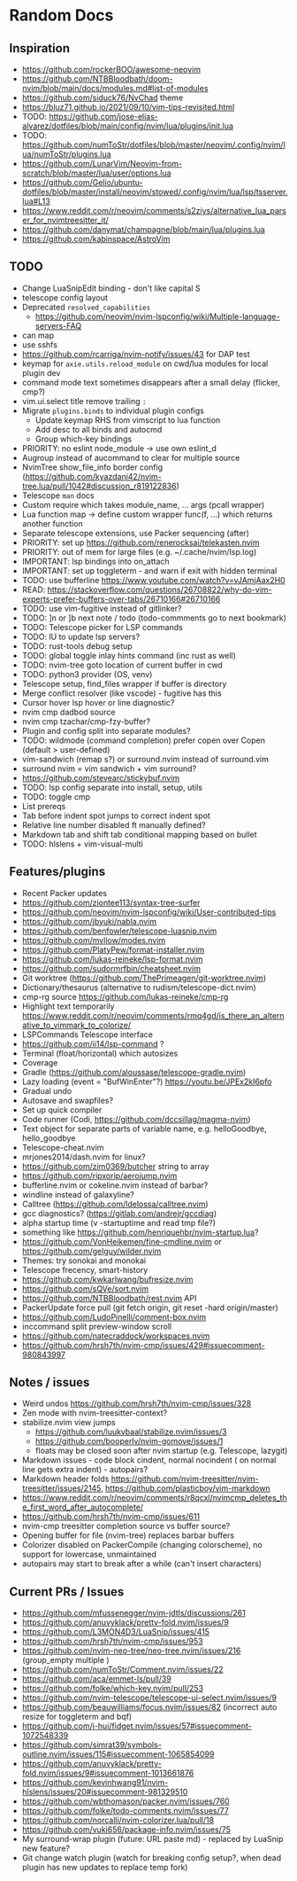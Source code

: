 # Random Docs

## Inspiration

- https://github.com/rockerBOO/awesome-neovim
- https://github.com/NTBBloodbath/doom-nvim/blob/main/docs/modules.md#list-of-modules
- https://github.com/siduck76/NvChad theme
- https://bluz71.github.io/2021/09/10/vim-tips-revisited.html
- TODO: https://github.com/jose-elias-alvarez/dotfiles/blob/main/config/nvim/lua/plugins/init.lua
- TODO: https://github.com/numToStr/dotfiles/blob/master/neovim/.config/nvim/lua/numToStr/plugins.lua
- https://github.com/LunarVim/Neovim-from-scratch/blob/master/lua/user/options.lua
- https://github.com/Gelio/ubuntu-dotfiles/blob/master/install/neovim/stowed/.config/nvim/lua/lsp/tsserver.lua#L13
- https://www.reddit.com/r/neovim/comments/s2ziys/alternative_lua_parser_for_nvimtreesitter_it/
- https://github.com/danymat/champagne/blob/main/lua/plugins.lua
- https://github.com/kabinspace/AstroVim

## TODO

- Change LuaSnipEdit binding - don't like capital S
- telescope config layout
- Deprecated `resolved_capabilities`
  - https://github.com/neovim/nvim-lspconfig/wiki/Multiple-language-servers-FAQ
- can map <c-tab>
- use sshfs
- https://github.com/rcarriga/nvim-notify/issues/43 for DAP test
- keymap for `axie.utils.reload_module` on cwd/lua modules for local plugin dev
- command mode text sometimes disappears after a small delay (flicker, cmp?)
- vim.ui.select title remove trailing `:`
- Migrate `plugins.binds` to individual plugin configs
  - Update keymap RHS from vimscript to lua function
  - Add desc to all binds and autocmd
  - Group which-key bindings
- PRIORITY: no eslint node_module -> use own eslint_d
- Augroup instead of aucommand to clear for multiple source
- NvimTree show_file_info border config (https://github.com/kyazdani42/nvim-tree.lua/pull/1042#discussion_r819122836)
- Telescope `man` docs
- Custom require which takes module_name, ... args (pcall wrapper)
- Lua function map -> define custom wrapper func(f, ...) which returns another function
- Separate telescope extensions, use Packer sequencing (after)
- PRIORITY: set up https://github.com/renerocksai/telekasten.nvim
- PRIORITY: out of mem for large files (e.g. ~/.cache/nvim/lsp.log)
- IMPORTANT: lsp bindings into on_attach
- IMPORTANT: set up toggleterm - and warn if exit with hidden terminal
- TODO: use bufferline https://www.youtube.com/watch?v=vJAmjAax2H0
- READ: https://stackoverflow.com/questions/26708822/why-do-vim-experts-prefer-buffers-over-tabs/26710166#26710166
- TODO: use vim-fugitive instead of gitlinker?
- TODO: ]n or ]b next note / todo (todo-commments go to next bookmark)
- TODO: Telescope picker for LSP commands
- TODO: <space>lU to update lsp servers?
- TODO: rust-tools debug setup
- TODO: global toggle inlay hints command (inc rust as well)
- TODO: nvim-tree goto location of current buffer in cwd
- TODO: python3 provider (OS, venv)
- Telescope setup, find_files wrapper if buffer is directory
- Merge conflict resolver (like vscode) - fugitive has this
- Cursor hover lsp hover or line diagnostic?
- nvim cmp dadbod source
- nvim cmp tzachar/cmp-fzy-buffer?
- Plugin and config split into separate modules?
- TODO: wildmode (command completion) prefer copen over Copen (default > user-defined)
- vim-sandwich (remap s?) or surround.nvim instead of surround.vim
- surround nvim = vim sandwich + vim surround?
- https://github.com/stevearc/stickybuf.nvim
- TODO: lsp config separate into install, setup, utils
- TODO: toggle cmp
- List prereqs
- Tab before indent spot jumps to correct indent spot
- Relative line number disabled ft manually defined?
- Markdown tab and shift tab conditional mapping based on bullet
- TODO: hlslens + vim-visual-multi

## Features/plugins

- Recent Packer updates
- https://github.com/ziontee113/syntax-tree-surfer
- https://github.com/neovim/nvim-lspconfig/wiki/User-contributed-tips
- https://github.com/jbyuki/nabla.nvim
- https://github.com/benfowler/telescope-luasnip.nvim
- https://github.com/mvllow/modes.nvim
- https://github.com/PlatyPew/format-installer.nvim
- https://github.com/lukas-reineke/lsp-format.nvim
- https://github.com/sudormrfbin/cheatsheet.nvim
- Git worktree (https://github.com/ThePrimeagen/git-worktree.nvim)
- Dictionary/thesaurus (alternative to rudism/telescope-dict.nvim)
- cmp-rg source https://github.com/lukas-reineke/cmp-rg
- Highlight text temporarily https://www.reddit.com/r/neovim/comments/rmq4gd/is_there_an_alternative_to_vimmark_to_colorize/
- LSPCommands Telescope interface
- https://github.com/ii14/lsp-command ?
- Terminal (float/horizontal) which autosizes
- Coverage
- Gradle (https://github.com/aloussase/telescope-gradle.nvim)
- Lazy loading (event = "BufWinEnter"?) https://youtu.be/JPEx2kI6pfo
- Gradual undo
- Autosave and swapfiles?
- Set up quick compiler
- Code runner (Codi, https://github.com/dccsillag/magma-nvim)
- Text object for separate parts of variable name, e.g. helloGoodbye, hello_goodbye
- Telescope-cheat.nvim
- mrjones2014/dash.nvim for linux?
- https://github.com/zim0369/butcher string to array
- https://github.com/ripxorip/aerojump.nvim
- bufferline.nvim or cokeline.nvim instead of barbar?
- windline instead of galaxyline?
- Calltree (https://github.com/ldelossa/calltree.nvim)
- gcc diagnostics? (https://gitlab.com/andrejr/gccdiag)
- alpha startup time (v -startuptime and read tmp file?)
- something like https://github.com/henriquehbr/nvim-startup.lua?
- https://github.com/VonHeikemen/fine-cmdline.nvim or https://github.com/gelguy/wilder.nvim
- Themes: try sonokai and monokai
- Telescope frecency, smart-history
- https://github.com/kwkarlwang/bufresize.nvim
- https://github.com/sQVe/sort.nvim
- https://github.com/NTBBloodbath/rest.nvim API
- PackerUpdate force pull (git fetch origin, git reset -hard origin/master)
- https://github.com/LudoPinelli/comment-box.nvim
- inccommand split preview-window scroll
- https://github.com/natecraddock/workspaces.nvim
- https://github.com/hrsh7th/nvim-cmp/issues/429#issuecomment-980843997

## Notes / issues

- Weird undos https://github.com/hrsh7th/nvim-cmp/issues/328
- Zen mode with nvim-treesitter-context?
- stabilize.nvim view jumps
  - https://github.com/luukvbaal/stabilize.nvim/issues/3
  - https://github.com/booperlv/nvim-gomove/issues/1
  - floats may be closed soon after nvim startup (e.g. Telescope, lazygit)
- Markdown issues - code block cindent, normal nocindent (<CR> on normal line gets extra indent) - autopairs?
- Markdown header folds https://github.com/nvim-treesitter/nvim-treesitter/issues/2145, https://github.com/plasticboy/vim-markdown
- https://www.reddit.com/r/neovim/comments/r8qcxl/nvimcmp_deletes_the_first_word_after_autocomplete/
- https://github.com/hrsh7th/nvim-cmp/issues/611
- nvim-cmp treesitter completion source vs buffer source?
- Opening buffer for file (nvim-tree) replaces barbar buffers
- Colorizer disabled on PackerCompile (changing colorscheme), no support for lowercase, unmaintained
- autopairs may start to break after a while (can't insert characters)

## Current PRs / Issues

- https://github.com/mfussenegger/nvim-jdtls/discussions/261
- https://github.com/anuvyklack/pretty-fold.nvim/issues/9
- https://github.com/L3MON4D3/LuaSnip/issues/415
- https://github.com/hrsh7th/nvim-cmp/issues/953
- https://github.com/nvim-neo-tree/neo-tree.nvim/issues/216 (group_empty multiple <CR>)
- https://github.com/numToStr/Comment.nvim/issues/22
- https://github.com/aca/emmet-ls/pull/39
- https://github.com/folke/which-key.nvim/pull/253
- https://github.com/nvim-telescope/telescope-ui-select.nvim/issues/9
- https://github.com/beauwilliams/focus.nvim/issues/82 (incorrect auto resize for toggleterm and bqf)
- https://github.com/j-hui/fidget.nvim/issues/57#issuecomment-1072548339
- https://github.com/simrat39/symbols-outline.nvim/issues/115#issuecomment-1065854099
- https://github.com/anuvyklack/pretty-fold.nvim/issues/9#issuecomment-1013661876
- https://github.com/kevinhwang91/nvim-hlslens/issues/20#issuecomment-981329510
- https://github.com/wbthomason/packer.nvim/issues/760
- https://github.com/folke/todo-comments.nvim/issues/77
- https://github.com/norcalli/nvim-colorizer.lua/pull/18
- https://github.com/vuki656/package-info.nvim/issues/75
- My surround-wrap plugin (future: URL paste md) - replaced by LuaSnip new feature?
- Git change watch plugin (watch for breaking config setup?, when dead plugin has new updates to replace temp fork)
